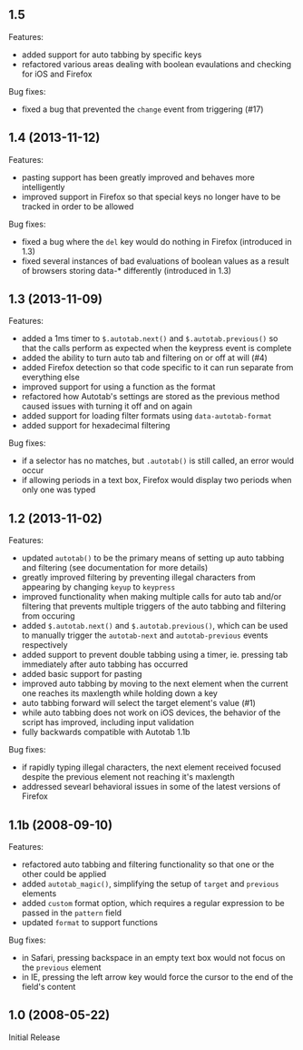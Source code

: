 ## 1.5

Features:

* added support for auto tabbing by specific keys
* refactored various areas dealing with boolean evaulations and checking for iOS and Firefox

Bug fixes:

* fixed a bug that prevented the `change` event from triggering (#17)


## 1.4 (2013-11-12)

Features:

* pasting support has been greatly improved and behaves more intelligently
* improved support in Firefox so that special keys no longer have to be tracked in order to be allowed

Bug fixes:

* fixed a bug where the `del` key would do nothing in Firefox (introduced in 1.3)
* fixed several instances of bad evaluations of boolean values as a result of browsers storing data-* differently (introduced in 1.3)


## 1.3 (2013-11-09)

Features:

* added a 1ms timer to `$.autotab.next()` and `$.autotab.previous()` so that the calls perform as expected when the keypress event is complete
* added the ability to turn auto tab and filtering on or off at will (#4)
* added Firefox detection so that code specific to it can run separate from everything else
* improved support for using a function as the format
* refactored how Autotab's settings are stored as the previous method caused issues with turning it off and on again
* added support for loading filter formats using `data-autotab-format`
* added support for hexadecimal filtering

Bug fixes:

* if a selector has no matches, but `.autotab()` is still called, an error would occur
* if allowing periods in a text box, Firefox would display two periods when only one was typed


## 1.2 (2013-11-02)

Features:

* updated `autotab()` to be the primary means of setting up auto tabbing and filtering (see documentation for more details)
* greatly improved filtering by preventing illegal characters from appearing by changing `keyup` to `keypress`
* improved functionality when making multiple calls for auto tab and/or filtering that prevents multiple triggers of the auto tabbing and filtering from occuring
* added `$.autotab.next()` and `$.autotab.previous()`, which can be used to manually trigger the `autotab-next` and `autotab-previous` events respectively
* added support to prevent double tabbing using a timer, ie. pressing tab immediately after auto tabbing has occurred
* added basic support for pasting
* improved auto tabbing by moving to the next element when the current one reaches its maxlength while holding down a key
* auto tabbing forward will select the target element's value (#1)
* while auto tabbing does not work on iOS devices, the behavior of the script has improved, including input validation
* fully backwards compatible with Autotab 1.1b

Bug fixes:

* if rapidly typing illegal characters, the next element received focused despite the previous element not reaching it's maxlength
* addressed sevearl behavioral issues in some of the latest versions of Firefox


## 1.1b (2008-09-10)

Features:

* refactored auto tabbing and filtering functionality so that one or the other could be applied
* added `autotab_magic()`, simplifying the setup of `target` and `previous` elements
* added `custom` format option, which requires a regular expression to be passed in the `pattern` field
* updated `format` to support functions

Bug fixes:

* in Safari, pressing backspace in an empty text box would not focus on the `previous` element
* in IE, pressing the left arrow key would force the cursor to the end of the field's content


## 1.0 (2008-05-22)

Initial Release
